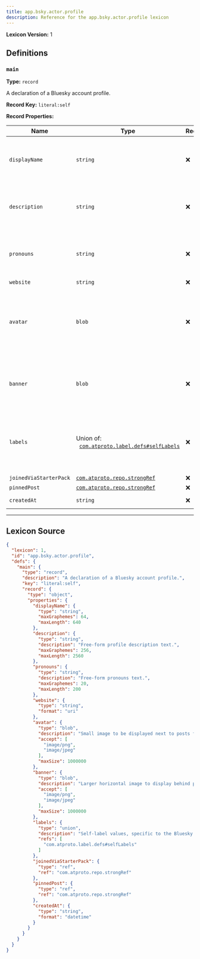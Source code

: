 ```yaml
---
title: app.bsky.actor.profile
description: Reference for the app.bsky.actor.profile lexicon
---
```

**Lexicon Version:** 1

## Definitions

<a name="main"></a>
### `main`

**Type:** `record`

A declaration of a Bluesky account profile.

**Record Key:** `literal:self`

**Record Properties:**

| Name | Type | Req'd  | Description | Constraints |
|------|------|----------|-------------|-------------|
| `displayName` | `string` | ❌  |  | Max Length: 640<br/>Max Graphemes: 64 |
| `description` | `string` | ❌  | Free-form profile description text. | Max Length: 2560<br/>Max Graphemes: 256 |
| `pronouns` | `string` | ❌  | Free-form pronouns text. | Max Length: 200<br/>Max Graphemes: 20 |
| `website` | `string` | ❌  |  | Format: `uri` |
| `avatar` | `blob` | ❌  | Small image to be displayed next to posts from account. AKA, 'profile picture' | Accept: `image/png`, `image/jpeg`<br/>Max Size: 1000000 bytes |
| `banner` | `blob` | ❌  | Larger horizontal image to display behind profile view. | Accept: `image/png`, `image/jpeg`<br/>Max Size: 1000000 bytes |
| `labels` | Union of:<br/>&nbsp;&nbsp;[`com.atproto.label.defs#selfLabels`](/com/atproto/label/defs#selfLabels) | ❌  | Self-label values, specific to the Bluesky application, on the overall account. |  |
| `joinedViaStarterPack` | [`com.atproto.repo.strongRef`](/com/atproto/repo/strongref#undefined) | ❌  |  |  |
| `pinnedPost` | [`com.atproto.repo.strongRef`](/com/atproto/repo/strongref#undefined) | ❌  |  |  |
| `createdAt` | `string` | ❌  |  | Format: `datetime` |

---

## Lexicon Source
```json
{
  "lexicon": 1,
  "id": "app.bsky.actor.profile",
  "defs": {
    "main": {
      "type": "record",
      "description": "A declaration of a Bluesky account profile.",
      "key": "literal:self",
      "record": {
        "type": "object",
        "properties": {
          "displayName": {
            "type": "string",
            "maxGraphemes": 64,
            "maxLength": 640
          },
          "description": {
            "type": "string",
            "description": "Free-form profile description text.",
            "maxGraphemes": 256,
            "maxLength": 2560
          },
          "pronouns": {
            "type": "string",
            "description": "Free-form pronouns text.",
            "maxGraphemes": 20,
            "maxLength": 200
          },
          "website": {
            "type": "string",
            "format": "uri"
          },
          "avatar": {
            "type": "blob",
            "description": "Small image to be displayed next to posts from account. AKA, 'profile picture'",
            "accept": [
              "image/png",
              "image/jpeg"
            ],
            "maxSize": 1000000
          },
          "banner": {
            "type": "blob",
            "description": "Larger horizontal image to display behind profile view.",
            "accept": [
              "image/png",
              "image/jpeg"
            ],
            "maxSize": 1000000
          },
          "labels": {
            "type": "union",
            "description": "Self-label values, specific to the Bluesky application, on the overall account.",
            "refs": [
              "com.atproto.label.defs#selfLabels"
            ]
          },
          "joinedViaStarterPack": {
            "type": "ref",
            "ref": "com.atproto.repo.strongRef"
          },
          "pinnedPost": {
            "type": "ref",
            "ref": "com.atproto.repo.strongRef"
          },
          "createdAt": {
            "type": "string",
            "format": "datetime"
          }
        }
      }
    }
  }
}
```
